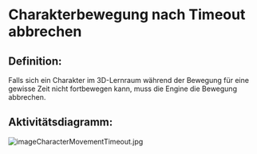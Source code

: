 # Charakterbewegung nach Timeout abbrechen


## Definition:

Falls sich ein Charakter im 3D-Lernraum während der Bewegung für eine gewisse Zeit nicht fortbewegen kann, muss die Engine die Bewegung abbrechen.

## Aktivitätsdiagramm:

![imageCharacterMovementTimeout.jpg](imageCharacterMovementTimeout.jpg)
